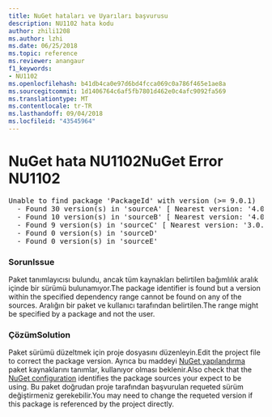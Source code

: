```yaml
---
title: NuGet hataları ve Uyarıları başvurusu
description: NU1102 hata kodu
author: zhili1208
ms.author: lzhi
ms.date: 06/25/2018
ms.topic: reference
ms.reviewer: anangaur
f1_keywords:
- NU1102
ms.openlocfilehash: b41db4ca0e97d6bd4fcca069c0a786f465e1ae8a
ms.sourcegitcommit: 1d1406764c6af5fb7801d462e0c4afc9092fa569
ms.translationtype: MT
ms.contentlocale: tr-TR
ms.lasthandoff: 09/04/2018
ms.locfileid: "43545964"
---
```

# <a name="nuget-error-nu1102"></a><span data-ttu-id="79d82-103">NuGet hata NU1102</span><span class="sxs-lookup"><span data-stu-id="79d82-103">NuGet Error NU1102</span></span>

<pre>Unable to find package 'PackageId' with version (>= 9.0.1)<br/>  - Found 30 version(s) in 'sourceA' [ Nearest version: '4.0.0' ]<br/>  - Found 10 version(s) in 'sourceB' [ Nearest version: '4.0.0-rc-2129' ]<br/>  - Found 9 version(s) in 'sourceC' [ Nearest version: '3.0.0-beta-00032' ]<br/>  - Found 0 version(s) in 'sourceD'<br/>  - Found 0 version(s) in 'sourceE'</pre>

### <a name="issue"></a><span data-ttu-id="79d82-104">Sorun</span><span class="sxs-lookup"><span data-stu-id="79d82-104">Issue</span></span>
<span data-ttu-id="79d82-105">Paket tanımlayıcısı bulundu, ancak tüm kaynakları belirtilen bağımlılık aralık içinde bir sürümü bulunamıyor.</span><span class="sxs-lookup"><span data-stu-id="79d82-105">The package identifier is found but a version within the specified dependency range cannot be found on any of the sources.</span></span> <span data-ttu-id="79d82-106">Aralığın bir paket ve kullanıcı tarafından belirtilen.</span><span class="sxs-lookup"><span data-stu-id="79d82-106">The range might be specified by a package and not the user.</span></span>

### <a name="solution"></a><span data-ttu-id="79d82-107">Çözüm</span><span class="sxs-lookup"><span data-stu-id="79d82-107">Solution</span></span>
<span data-ttu-id="79d82-108">Paket sürümü düzeltmek için proje dosyasını düzenleyin.</span><span class="sxs-lookup"><span data-stu-id="79d82-108">Edit the project file to correct the package version.</span></span> <span data-ttu-id="79d82-109">Ayrıca bu maddeyi [NuGet yapılandırma](../../consume-packages/Configuring-NuGet-Behavior.md) paket kaynaklarını tanımlar, kullanıyor olması beklenir.</span><span class="sxs-lookup"><span data-stu-id="79d82-109">Also check that the [NuGet configuration](../../consume-packages/Configuring-NuGet-Behavior.md) identifies the package sources your expect to be using.</span></span> <span data-ttu-id="79d82-110">Bu paket doğrudan proje tarafından başvurulan requeted sürüm değiştirmeniz gerekebilir.</span><span class="sxs-lookup"><span data-stu-id="79d82-110">You may need to change the requeted version if this package is referenced by the project directly.</span></span>